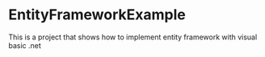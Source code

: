 # EntityFrameworkExample
This is a project that shows how to implement entity framework with visual basic .net
